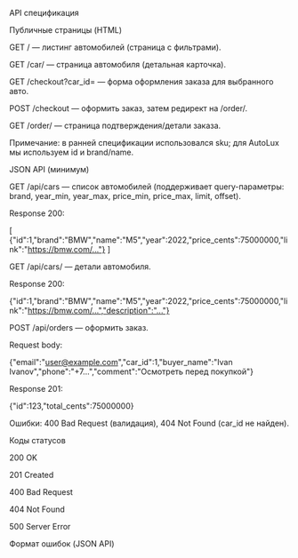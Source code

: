 API спецификация

Публичные страницы (HTML)

GET / — листинг автомобилей (страница с фильтрами).

GET /car/<id> — страница автомобиля (детальная карточка).

GET /checkout?car_id=<id> — форма оформления заказа для выбранного авто.

POST /checkout — оформить заказ, затем редирект на /order/<id>.

GET /order/<id> — страница подтверждения/детали заказа.

Примечание: в ранней спецификации использовался sku; для AutoLux мы используем id и brand/name.

JSON API (минимум)

GET /api/cars — список автомобилей (поддерживает query-параметры: brand, year_min, year_max, price_min, price_max, limit, offset).

Response 200:

[
  {"id":1,"brand":"BMW","name":"M5","year":2022,"price_cents":75000000,"link":"https://bmw.com/..."}
]

GET /api/cars/<id> — детали автомобиля.

Response 200:

{"id":1,"brand":"BMW","name":"M5","year":2022,"price_cents":75000000,"link":"https://bmw.com/...","description":"..."}

POST /api/orders — оформить заказ.

Request body:

{"email":"user@example.com","car_id":1,"buyer_name":"Ivan Ivanov","phone":"+7...","comment":"Осмотреть перед покупкой"}

Response 201:

{"id":123,"total_cents":75000000}

Ошибки: 400 Bad Request (валидация), 404 Not Found (car_id не найден).

Коды статусов

200 OK

201 Created

400 Bad Request

404 Not Found

500 Server Error

Формат ошибок (JSON API)